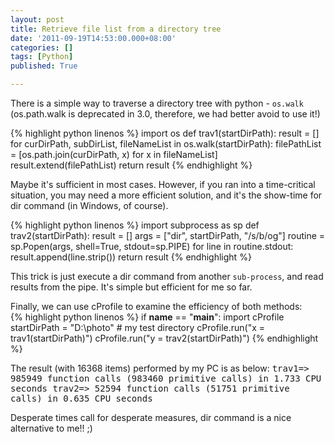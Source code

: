 ```yaml
---
layout: post
title: Retrieve file list from a directory tree
date: '2011-09-19T14:53:00.000+08:00'
categories: []
tags: [Python]
published: True

---
```


There is a simple way to traverse a directory tree with python - `os.walk` (os.path.walk is deprecated in 3.0, therefore, we had better avoid to use it!)

{% highlight python linenos %}
import os
def trav1(startDirPath):
    result = []
    for curDirPath, subDirList, fileNameList in os.walk(startDirPath):
        filePathList = [os.path.join(curDirPath, x) for x in fileNameList]
        result.extend(filePathList)
    return result
{% endhighlight %}

Maybe it's sufficient in most cases. However, if you ran into a time-critical situation, you may need a more efficient solution, and it's the show-time for dir command (in Windows, of course).

{% highlight python linenos %}
import subprocess as sp
def trav2(startDirPath):
    result = []
    args = ["dir", startDirPath, "/s/b/og"]
    routine = sp.Popen(args, shell=True, stdout=sp.PIPE)
    for line in routine.stdout:
        result.append(line.strip())
    return result
{% endhighlight %}

This trick is just execute a dir command from another `sub-process`, and read results from the pipe. It's simple but efficient for me so far.

Finally, we can use cProfile to examine the efficiency of both methods:<br>{% highlight python linenos %}
if __name__ == "__main__":
    import cProfile
    startDirPath = "D:\\photo" # my test directory
    cProfile.run("x = trav1(startDirPath)")
    cProfile.run("y = trav2(startDirPath)")
{% endhighlight %}

The result (with 16368 items) performed by my PC is as below:
<samp>trav1=> 985949 function calls (983460 primitive calls) in 1.733 CPU seconds
trav2=> 52594 function calls (51751 primitive calls) in 0.635 CPU seconds
</samp>

Desperate times call for desperate measures, dir command is a nice alternative to me!! ;)
